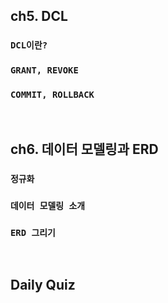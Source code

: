 ## ch5. DCL
### `DCL이란?`
### `GRANT, REVOKE`
### `COMMIT, ROLLBACK`

<br>

## ch6. 데이터 모델링과 ERD
### `정규화`
### `데이터 모델링 소개`
### `ERD 그리기`

<br>

## Daily Quiz